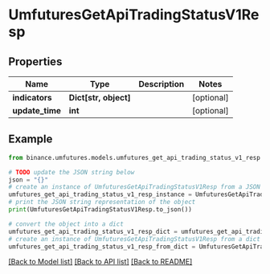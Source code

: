 # UmfuturesGetApiTradingStatusV1Resp


## Properties

Name | Type | Description | Notes
------------ | ------------- | ------------- | -------------
**indicators** | **Dict[str, object]** |  | [optional] 
**update_time** | **int** |  | [optional] 

## Example

```python
from binance.umfutures.models.umfutures_get_api_trading_status_v1_resp import UmfuturesGetApiTradingStatusV1Resp

# TODO update the JSON string below
json = "{}"
# create an instance of UmfuturesGetApiTradingStatusV1Resp from a JSON string
umfutures_get_api_trading_status_v1_resp_instance = UmfuturesGetApiTradingStatusV1Resp.from_json(json)
# print the JSON string representation of the object
print(UmfuturesGetApiTradingStatusV1Resp.to_json())

# convert the object into a dict
umfutures_get_api_trading_status_v1_resp_dict = umfutures_get_api_trading_status_v1_resp_instance.to_dict()
# create an instance of UmfuturesGetApiTradingStatusV1Resp from a dict
umfutures_get_api_trading_status_v1_resp_from_dict = UmfuturesGetApiTradingStatusV1Resp.from_dict(umfutures_get_api_trading_status_v1_resp_dict)
```
[[Back to Model list]](../README.md#documentation-for-models) [[Back to API list]](../README.md#documentation-for-api-endpoints) [[Back to README]](../README.md)


